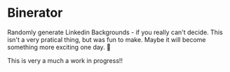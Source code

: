 # Binerator
Randomly generate Linkedin Backgrounds - if you really can't decide. 
This isn't a very pratical thing, but was fun to make. Maybe it will become something more exciting one day. 🍎

This is very a much a work in progress!!
